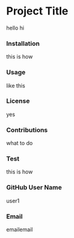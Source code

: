# 
  # Project Title
  hello hi
  ### Installation
  this is how
  ### Usage
  like this
  ### License
  yes
  ### Contributions
  what to do
  ### Test
  this is how
  ### GitHub User Name
  user1
  ### Email
  emailemail
